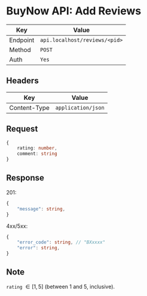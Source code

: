 # BuyNow API: Add Reviews

| Key | Value |
| --- | --- |
| Endpoint | `api.localhost/reviews/<pid>` |
| Method | `POST` |
| Auth | `Yes` |

## Headers

| Key | Value |
| --- | --- |
| Content-Type | `application/json` |

## Request

```ts
{
    rating: number,
    comment: string
}
```

## Response

201:

```ts
{
    "message": string,
}
```

4xx/5xx:

```ts
{
    "error_code": string, // "BXxxxx"
    "error": string,
}
```

## Note

`rating` $\in [1, 5]$ (between 1 and 5, inclusive).
